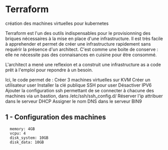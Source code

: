 # Terraform
création des machines virtuelles pour kubernetes

Terraform est l'un des outils indispensables pour le provisionning des briques nécessaires à la mise en place d'une infrastructure. Il est très facile à apprehender et permet de créer une infrastructure rapidement sans requérir la présence d'un architect. C'est comme une boite de conserve : elle ne nécessite pas des connaisances en cuisine pour être consommé.

L'architect a mené une reflexion et a construit une infrastructure as a code prêt à l'emploi pour repondre à un besoin.

Ici, le code permet de :
      Créer 3 machines virtuelles sur KVM
      Créer un utilisateur user
      Installer la clé publique SSH pour user
      Désactiver IPV6
      Ajouter la configuration ssh permettant de se connecter à chacune des machines via un bastion, dans /etc/ssh/ssh_config.d/
      Réserver l'ip attribuer dans le serveur DHCP
      Assigner le nom DNS dans le serveur BIN9

## 1 - Configuration des machines
      memory: 4GB
      vcpu: 4
      disk_system: 10GB
      disk_data: 10GB
      
  



